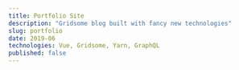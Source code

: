 ```yaml
---
title: Portfolio Site
description: "Gridsome blog built with fancy new technologies"
slug: portfolio
date: 2019-06
technologies: Vue, Gridsome, Yarn, GraphQL
published: false
---
```


